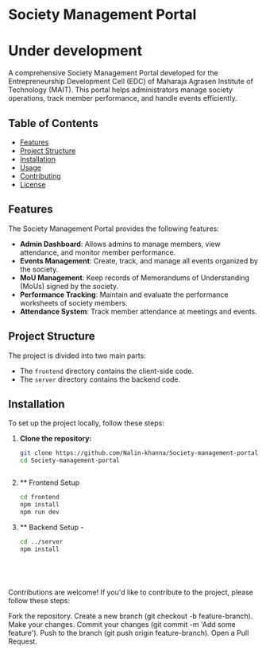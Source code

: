 # Society Management Portal


# Under development 
A comprehensive Society Management Portal developed for the Entrepreneurship Development Cell (EDC) of Maharaja Agrasen Institute of Technology (MAIT). This portal helps administrators manage society operations, track member performance, and handle events efficiently.

## Table of Contents
- [Features](#features)
- [Project Structure](#project-structure)
- [Installation](#installation)
- [Usage](#usage)
- [Contributing](#contributing)
- [License](#license)

## Features
The Society Management Portal provides the following features:
- **Admin Dashboard**: Allows admins to manage members, view attendance, and monitor member performance.
- **Events Management**: Create, track, and manage all events organized by the society.
- **MoU Management**: Keep records of Memorandums of Understanding (MoUs) signed by the society.
- **Performance Tracking**: Maintain and evaluate the performance worksheets of society members.
- **Attendance System**: Track member attendance at meetings and events.

## Project Structure
The project is divided into two main parts:



- The `frontend` directory contains the client-side code.
- The `server` directory contains the backend code.

## Installation
To set up the project locally, follow these steps:

1. **Clone the repository:**
   ```bash
   git clone https://github.com/Nalin-khanna/Society-management-portal.git
   cd Society-management-portal



2. ** Frontend Setup
   ```bash
   cd frontend
   npm install
   npm run dev 


3. ** Backend Setup -
    ```bash
    cd ../server
    npm install






Contributions are welcome! If you'd like to contribute to the project, please follow these steps:

Fork the repository.
Create a new branch (git checkout -b feature-branch).
Make your changes.
Commit your changes (git commit -m 'Add some feature').
Push to the branch (git push origin feature-branch).
Open a Pull Request.
